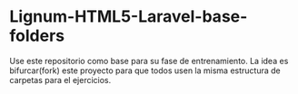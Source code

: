 # Lignum-HTML5-Laravel-base-folders

Use este repositorio como base para su fase de entrenamiento. La idea es
bifurcar(fork) este proyecto para que todos usen la misma estructura de carpetas para el
ejercicios.